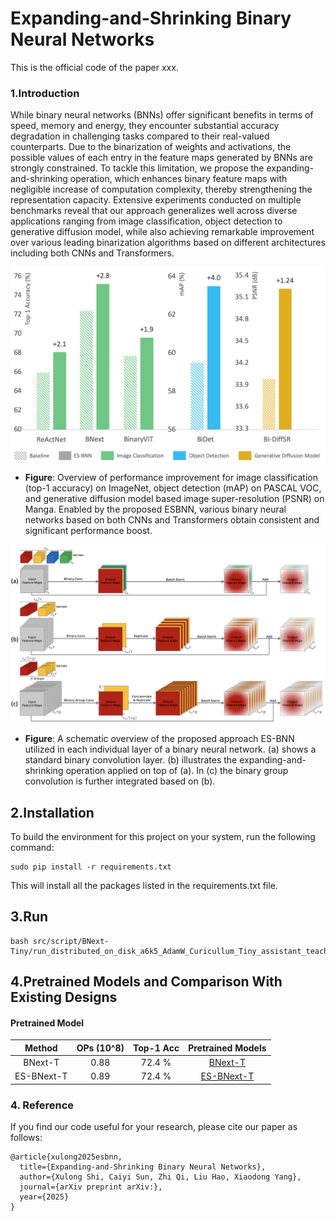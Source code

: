 # Expanding-and-Shrinking Binary Neural Networks

This is the official code of the paper xxx.
### 1.Introduction

While binary neural networks (BNNs) offer significant benefits in terms of speed, memory and energy, they encounter substantial accuracy degradation in challenging tasks compared to their real-valued counterparts. Due to the binarization of weights and activations, the possible values of each entry in the feature maps generated by BNNs are strongly constrained. To tackle this limitation, we propose the expanding-and-shrinking operation, which enhances binary feature maps with negligible increase of computation complexity, thereby strengthening the representation capacity. Extensive experiments conducted on multiple benchmarks reveal that our approach generalizes well across diverse applications ranging from image classification, object detection to generative diffusion model, while also achieving remarkable improvement over various leading binarization algorithms based on different architectures including both CNNs and Transformers.

![Performance](https://raw.githubusercontent.com/imfinethanks/ESBNN/main/png/1.png)
* **Figure**: Overview of performance improvement for image classification (top-1 accuracy) on ImageNet, object detection (mAP) on PASCAL VOC, and generative diffusion model based image super-resolution (PSNR) on Manga. Enabled by the proposed ESBNN, various binary neural networks based on both CNNs and Transformers obtain consistent and significant performance boost.

![ES-BNN](https://raw.githubusercontent.com/imfinethanks/ESBNN/main/png/2.png)
* **Figure**: A schematic overview of the proposed approach ES-BNN utilized in each individual layer of a binary neural network. (a) shows a standard binary convolution layer. (b) illustrates the expanding-and-shrinking operation applied on top of (a). In (c) the binary group convolution is further integrated based on (b).

## 2.Installation

To build the environment for this project on your system, run the following command:
```
sudo pip install -r requirements.txt
```

This will install all the packages listed in the requirements.txt file.


## 3.Run

```
bash src/script/BNext-Tiny/run_distributed_on_disk_a6k5_AdamW_Curicullum_Tiny_assistant_teacher_num_1_aa_rep_ops.sh
```

## 4.Pretrained Models and Comparison With Existing Designs
#### Pretrained Model
|Method |OPs (10^8)|Top-1 Acc  |Pretrained Models| 
|:----:    | :---: | :---:  | :---:               |
|BNext-T| 0.88 |72.4 % |  [BNext-T](https://drive.google.com/file/d/1CJ0XOEhoHuNe-tDYJaAOd1j4YyNXuyas/view?usp=sharing)                  |  
|ES-BNext-T| 0.89 |72.4 % |  [ES-BNext-T](https://pan.seu.edu.cn:443/link/F084D724533B054E64ED1FE9B8CC1459)                  |  

### 4. Reference
If you find our code useful for your research, please cite our paper as follows:
```
@article{xulong2025esbnn,
  title={Expanding-and-Shrinking Binary Neural Networks},
  author={Xulong Shi, Caiyi Sun, Zhi Qi, Liu Hao, Xiaodong Yang},
  journal={arXiv preprint arXiv:},
  year={2025}
}
```
